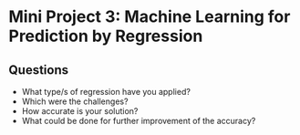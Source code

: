 # Mini Project 3: Machine Learning for Prediction by Regression

## Questions
- What type/s of regression have you applied?
- Which were the challenges?
- How accurate is your solution?
- What could be done for further improvement of the accuracy?